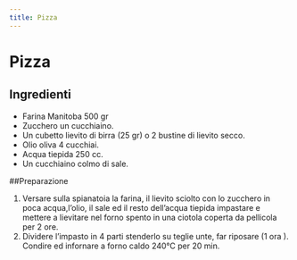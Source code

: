 ```yaml
---
title: Pizza
---
```

# Pizza

## Ingredienti

- Farina Manitoba 500 gr
- Zucchero un cucchiaino.
- Un cubetto lievito di birra (25 gr) o 2 bustine di lievito secco.
- Olio oliva 4 cucchiai.
- Acqua tiepida 250 cc.
- Un cucchiaino colmo di sale.

##Preparazione 

1. Versare sulla spianatoia la farina, il lievito sciolto con lo zucchero in poca acqua,l’olio, il sale ed il resto dell’acqua tiepida impastare e mettere a lievitare nel forno spento in una ciotola coperta da pellicola per 2 ore.
2. Dividere l’impasto in 4 parti stenderlo su teglie unte, far riposare (1 ora ). Condire ed infornare a forno caldo 240°C per 20 min.
